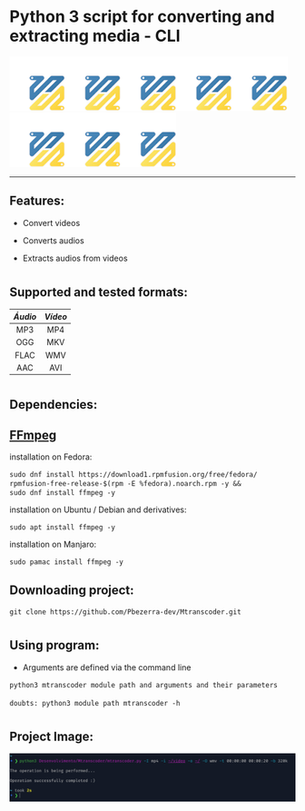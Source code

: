 # Python 3 script for __converting__ and __extracting__ media - __CLI__

![Logo](img/logo.png)![Logo](img/logo.png)![Logo](img/logo.png)![Logo](img/logo.png)![Logo](img/logo.png)![Logo](img/logo.png)![Logo](img/logo.png)![Logo](img/logo.png)

***

## __Features__:
* Convert videos

* Converts audios

* Extracts audios from videos
#

## __Supported and tested formats__:

|*Áudio*|*Vídeo*|
|:----: |:-----:|
| MP3   |  MP4  | 
| OGG   |  MKV  | 
| FLAC  |  WMV  |
| AAC   |  AVI  |

#

## __Dependencies__:
## __[FFmpeg](https://www.ffmpeg.org/)__

installation on Fedora:
```
sudo dnf install https://download1.rpmfusion.org/free/fedora/
rpmfusion-free-release-$(rpm -E %fedora).noarch.rpm -y &&
sudo dnf install ffmpeg -y 
```

installation on Ubuntu / Debian and derivatives:
```
sudo apt install ffmpeg -y
```

installation on Manjaro:
```
sudo pamac install ffmpeg -y
```

## __Downloading project__:
```
git clone https://github.com/Pbezerra-dev/Mtranscoder.git
```
#

## __Using program__:
* Arguments are defined via the command line
```
python3 mtranscoder module path and arguments and their parameters

doubts: python3 module path mtranscoder -h
```
#

## __Project Image__:
![Program](img/program.png)

